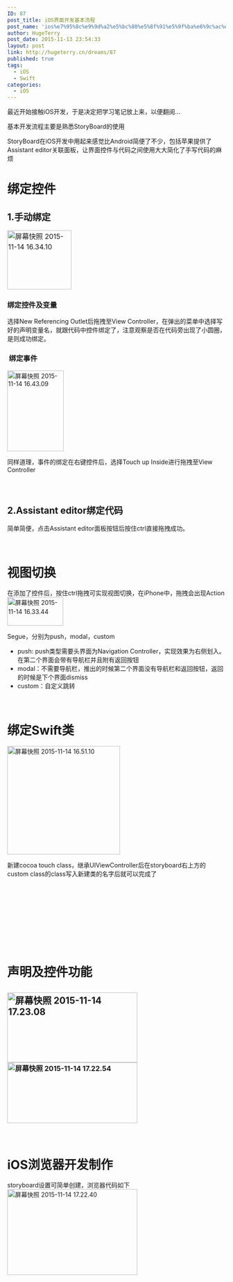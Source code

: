 ```yaml
---
ID: 87
post_title: iOS界面开发基本流程
post_name: 'ios%e7%95%8c%e9%9d%a2%e5%bc%80%e5%8f%91%e5%9f%ba%e6%9c%ac%e6%b5%81%e7%a8%8b'
author: HugeTerry
post_date: 2015-11-13 23:54:33
layout: post
link: http://hugeterry.cn/dreams/87
published: true
tags:
  - iOS
  - Swift
categories:
  - iOS
---
```

最近开始接触iOS开发，于是决定把学习笔记放上来，以便翻阅...

基本开发流程主要是熟悉StoryBoard的使用

StoryBoard在iOS开发中用起来感觉比Android简便了不少，包括苹果提供了Assistant editor关联面板，让界面控件与代码之间使用大大简化了手写代码的麻烦
<h1>绑定控件</h1>
<h2>1.手动绑定</h2>
<img class=" wp-image-88 alignright" style="font-size: 16px; line-height: 1.5;" src="http://www.hugeterry.cn/wp-content/uploads/2015/11/屏幕快照-2015-11-14-16.34.10.png" alt="屏幕快照 2015-11-14 16.34.10" width="148" height="136" />
<h3>绑定控件及变量</h3>
选择New Referencing Outlet后拖拽至View Controller，在弹出的菜单中选择写好的声明变量名，就跟代码中控件绑定了，注意观察是否在代码旁出现了小圆圈，是则成功绑定。
<h3> 绑定事件</h3>
<a href="http://www.hugeterry.cn/wp-content/uploads/2015/11/屏幕快照-2015-11-14-16.43.09.png"><img class=" wp-image-90 alignright" src="http://www.hugeterry.cn/wp-content/uploads/2015/11/屏幕快照-2015-11-14-16.43.09.png" alt="屏幕快照 2015-11-14 16.43.09" width="130" height="186" /></a>

同样道理，事件的绑定在右键控件后，选择Touch up Inside进行拖拽至View Controller
<h3></h3>
<h3></h3>
<h3></h3>
&nbsp;
<h2>2.Assistant editor绑定代码</h2>
简单简便，点击Assistant editor面板按钮后按住ctrl直接拖拽成功。

&nbsp;
<h1>视图切换</h1>
在添加了控件后，按住ctrl拖拽可实现视图切换，在iPhone中，拖拽会出现Action

<img class="size-full wp-image-89 alignright" style="line-height: 1.5;" src="http://www.hugeterry.cn/wp-content/uploads/2015/11/屏幕快照-2015-11-14-16.33.44.png" alt="屏幕快照 2015-11-14 16.33.44" width="129" height="66" />

Segue，分别为push，modal，custom
<ul>
	<li>push: push类型需要头界面为Navigation Controller，实现效果为右侧划入。在第二个界面会带有导航栏并且附有返回按钮</li>
	<li>modal：不需要导航栏，推出的时候第二个界面没有导航栏和返回按钮，返回的时候是下个界面dismiss</li>
	<li>custom：自定义跳转</li>
</ul>
&nbsp;
<h1>绑定Swift类</h1>
<a href="http://www.hugeterry.cn/wp-content/uploads/2015/11/屏幕快照-2015-11-14-16.51.10.png"><img class=" wp-image-91 alignright" src="http://www.hugeterry.cn/wp-content/uploads/2015/11/屏幕快照-2015-11-14-16.51.10-300x289.png" alt="屏幕快照 2015-11-14 16.51.10" width="260" height="250" /></a>

新建cocoa touch class，继承UIViewController后在storyboard右上方的custom class的class写入新建类的名字后就可以完成了

&nbsp;

&nbsp;

&nbsp;

&nbsp;

&nbsp;
<h1>声明及控件功能</h1>
<h2><a href="http://www.hugeterry.cn/wp-content/uploads/2015/11/屏幕快照-2015-11-14-17.23.08.png"><img class="alignnone size-medium wp-image-102" src="http://www.hugeterry.cn/wp-content/uploads/2015/11/屏幕快照-2015-11-14-17.23.08-300x161.png" alt="屏幕快照 2015-11-14 17.23.08" width="300" height="161" /></a><img class="size-medium wp-image-104 alignnone" style="font-size: 16px; line-height: 1.5;" src="http://www.hugeterry.cn/wp-content/uploads/2015/11/屏幕快照-2015-11-14-17.22.54-300x140.png" alt="屏幕快照 2015-11-14 17.22.54" width="300" height="140" /></h2>
&nbsp;
<h1>iOS浏览器开发制作</h1>
storyboard设置可简单创建，浏览器代码如下<a href="http://www.hugeterry.cn/wp-content/uploads/2015/11/屏幕快照-2015-11-14-17.01.47.png">
</a><a href="http://www.hugeterry.cn/wp-content/uploads/2015/11/屏幕快照-2015-11-14-17.22.40.png"><img class="alignnone size-medium wp-image-103" src="http://www.hugeterry.cn/wp-content/uploads/2015/11/屏幕快照-2015-11-14-17.22.40-300x198.png" alt="屏幕快照 2015-11-14 17.22.40" width="300" height="198" /></a>

&nbsp;